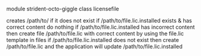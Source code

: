 module strident-octo-giggle
class licensefile

creates /path/to/ if it does not exist
if /path/to/file.lic.installed exists & has correct content do nothing
if /path/to/file.lic.installed has incorrect content then create file /path/to/file.lic with correct content by using the file.lic template in files
if /path/to/file.lic.installed does not exist then create /path/to/file.lic and the application will update /path/to/file.lic.installed
